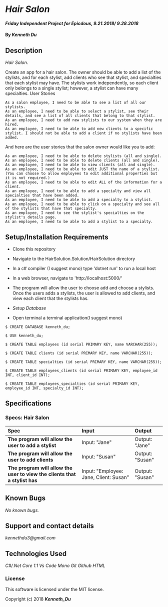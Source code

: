 # _Hair Salon_

#### _Friday Independent Project for Epicdous, 9.21.2018/ 9.28.2018_

#### By _**Kenneth Du**_

## Description

_Hair Salon._

Create an app for a hair salon. The owner should be able to add a list of the stylists, and for each stylist, add clients who see that stylist, and specialties that each stylist may have. The stylists work independently, so each client only belongs to a single stylist; however, a stylist can have many specialties.
User Stories
    
    As a salon employee, I need to be able to see a list of all our stylists.
    As an employee, I need to be able to select a stylist, see their details, and see a list of all clients that belong to that stylist.
    As an employee, I need to add new stylists to our system when they are hired.
    As an employee, I need to be able to add new clients to a specific stylist. I should not be able to add a client if no stylists have been added.

And here are the user stories that the salon owner would like you to add:

    As an employee, I need to be able to delete stylists (all and single).
    As an employee, I need to be able to delete clients (all and single).
    As an employee, I need to be able to view clients (all and single).
    As an employee, I need to be able to edit JUST the name of a stylist. (You can choose to allow employees to edit additional properties but it is not required.)
    As an employee, I need to be able to edit ALL of the information for a client.
    As an employee, I need to be able to add a specialty and view all specialties that have been added.
    As an employee, I need to be able to add a specialty to a stylist.
    As an employee, I need to be able to click on a specialty and see all of the stylists that have that specialty.
    As an employee, I need to see the stylist's specialties on the stylist's details page.
    As an employee, I need to be able to add a stylist to a specialty.

## Setup/Installation Requirements

* Clone this repository
* Navigate to the HairSolution.Solution/HairSolution directory
* In a c# compiler (I suggest mono) type 'dotnet run' to run a local host
* In a web browser, navigate to 'http://localhost:5000/'
* The program will allow the user to choose add and choose a stylists. Once the users adds a stylists, the user is allowed to add clients, and view each client that the stylists has.

* _Setup Database_

* Open terminal a terminal application(I suggest mono)
```
$ CREATE DATABASE kenneth_du;
```
```
$ USE kenneth_du;
```
```
$ CREATE TABLE employees (id serial PRIMARY KEY, name VARCHAR(255));
```
```
$ CREATE TABLE clients (id serial PRIMARY KEY, name VARCHAR(255));
```
```
$ CREATE TABLE specialties (id serial PRIMARY KEY, name VARCHAR(255));
```
```
$ CREATE TABLE employees_clients (id serial PRIMARY KEY, employee_id INT, client_id INT);
```
```
$ CREATE TABLE employees_specialties (id serial PRIMARY KEY, employee_id INT, specialty_id INT);
```

## Specifications

### Specs: Hair Salon
| Spec | Input | Output |
| :-------------     | :------------- | :------------- |
| **The program will allow the user to add a stylist** | Input: "Jane" | Output: "Jane" |
| **The program will allow the user to add clients** | Input: "Susan" | Output: "Susan"|
| **The program will allow the user to view the clients that a stylist has** | Input: "Employee: Jane, Client: Susan" | Output: "Susan" |

## Known Bugs

_No known bugs._

## Support and contact details

_kennethdu3@gmail.com_

## Technologies Used

_C#/.Net Core 1.1_
_Vs Code_
_Mono_
_Git_
_Github_
_HTML_

### License

This software is licensed under the MIT license.

Copyright (c) 2018 **_Kenneth_Du_**
